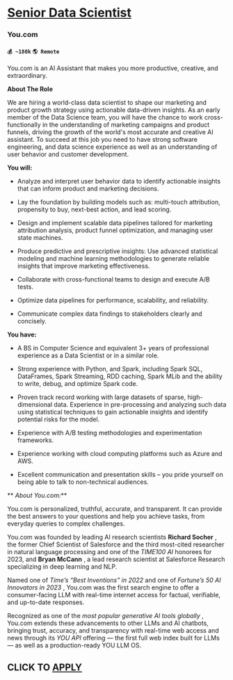 # [Senior Data Scientist](https://www.remotewlb.com/apply/senior-data-scientist-64851)  
### You.com  
#### `💰 ~180k` `🌎 Remote`  

You.com is an AI Assistant that makes you more productive, creative, and extraordinary.

 **About The Role**

We are hiring a world-class data scientist to shape our marketing and product growth strategy using actionable data-driven insights. As an early member of the Data Science team, you will have the chance to work cross-functionally in the understanding of marketing campaigns and product funnels, driving the growth of the world's most accurate and creative AI assistant. To succeed at this job you need to have strong software engineering, and data science experience as well as an understanding of user behavior and customer development.

 **You will:**

  * Analyze and interpret user behavior data to identify actionable insights that can inform product and marketing decisions.

  * Lay the foundation by building models such as: multi-touch attribution, propensity to buy, next-best action, and lead scoring.

  * Design and implement scalable data pipelines tailored for marketing attribution analysis, product funnel optimization, and managing user state machines.

  * Produce predictive and prescriptive insights: Use advanced statistical modeling and machine learning methodologies to generate reliable insights that improve marketing effectiveness.

  * Collaborate with cross-functional teams to design and execute A/B tests.

  * Optimize data pipelines for performance, scalability, and reliability.

  * Communicate complex data findings to stakeholders clearly and concisely.

 **You have:**

  * A BS in Computer Science and equivalent 3+ years of professional experience as a Data Scientist or in a similar role.

  * Strong experience with Python, and Spark, including Spark SQL, DataFrames, Spark Streaming, RDD caching, Spark MLib and the ability to write, debug, and optimize Spark code.

  * Proven track record working with large datasets of sparse, high-dimensional data. Experience in pre-processing and analyzing such data using statistical techniques to gain actionable insights and identify potential risks for the model.

  * Experience with A/B testing methodologies and experimentation frameworks.

  * Experience working with cloud computing platforms such as Azure and AWS.

  * Excellent communication and presentation skills – you pride yourself on being able to talk to non-technical audiences.

 ** _About You.com:_**

You.com is personalized, truthful, accurate, and transparent. It can provide the best answers to your questions and help you achieve tasks, from everyday queries to complex challenges.

You.com was founded by leading AI research scientists **Richard Socher** , the former Chief Scientist of Salesforce and the third most-cited researcher in natural language processing and one of the _TIME100 AI_ honorees for 2023, and **Bryan McCann** , a lead research scientist at Salesforce Research specializing in deep learning and NLP.

Named one of _Time’s “Best Inventions” in 2022_ and one of _Fortune’s 50 AI Innovators in 2023_ , You.com was the first search engine to offer a consumer-facing LLM with real-time internet access for factual, verifiable, and up-to-date responses.

Recognized as one of the _most popular generative AI tools globally_ , You.com extends these advancements to other LLMs and AI chatbots, bringing trust, accuracy, and transparency with real-time web access and news through its _YOU API_ offering — the first full web index built for LLMs — as well as a production-ready YOU LLM OS.

  
## CLICK TO [APPLY](https://www.remotewlb.com/apply/senior-data-scientist-64851)


